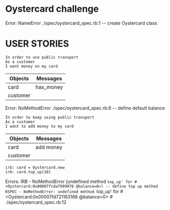 # Oystercard challenge


Error:
NameError ./spec/oystercard_spec.rb:1 -- create Oystercard class

# USER STORIES

```
In order to use public transport
As a customer
I want money on my card
```
Objects | Messages
-|-
card  |  has_money
customer  |  

Error:
NoMethodError  ./spec/oystercard_spec.rb:6 -- define default balance

```
In order to keep using public transport
As a customer
I want to add money to my card
```
Objects | Messages
-|-
card  |  add money
customer  |

```
irb: card = Oystercard.new
irb: card.top_up(10)
```

Errors:
IRB - NoMethodError (undefined method `top_up' for #<Oystercard:0x00007fcda7999978 @balance=0>) -- define top up method
RSPEC - NoMethodError:
       undefined method `top_up' for #<Oystercard:0x00007fd721163168 @balance=0>
     # ./spec/oystercard_spec.rb:12
